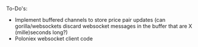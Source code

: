 To-Do's:

- Implement buffered channels to store price pair updates (can gorilla/websockets discard websocket messages in the buffer that are X (mille)seconds long?)
- Poloniex websocket client code